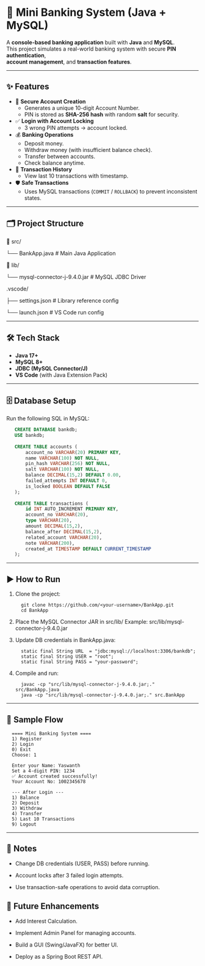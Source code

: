# 🏦 Mini Banking System (Java + MySQL)

A **console-based banking application** built with **Java** and **MySQL**.  
This project simulates a real-world banking system with secure **PIN authentication**,  
**account management**, and **transaction features**.

---

## ✨ Features

- 🔐 **Secure Account Creation**
  - Generates a unique 10-digit Account Number.
  - PIN is stored as **SHA-256 hash** with random **salt** for security.
- ✅ **Login with Account Locking**
  - 3 wrong PIN attempts → account locked.
- 💰 **Banking Operations**
  - Deposit money.
  - Withdraw money (with insufficient balance check).
  - Transfer between accounts.
  - Check balance anytime.
- 📜 **Transaction History**
  - View last 10 transactions with timestamp.
- 🛡️ **Safe Transactions**
  - Uses MySQL transactions (`COMMIT` / `ROLLBACK`) to prevent inconsistent states.

---

## 🗂️ Project Structure

📂 src/

└── BankApp.java # Main Java Application

📂 lib/

└── mysql-connector-j-9.4.0.jar # MySQL JDBC Driver

.vscode/

├── settings.json # Library reference config

└── launch.json # VS Code run config


---

## 🛠️ Tech Stack

- **Java 17+**
- **MySQL 8+**
- **JDBC (MySQL Connector/J)**
- **VS Code** (with Java Extension Pack)

---

## 🗄️ Database Setup

Run the following SQL in MySQL:

```sql
   CREATE DATABASE bankdb;
   USE bankdb;
   
   CREATE TABLE accounts (
       account_no VARCHAR(20) PRIMARY KEY,
       name VARCHAR(100) NOT NULL,
       pin_hash VARCHAR(256) NOT NULL,
       salt VARCHAR(100) NOT NULL,
       balance DECIMAL(15,2) DEFAULT 0.00,
       failed_attempts INT DEFAULT 0,
       is_locked BOOLEAN DEFAULT FALSE
   );
   
   CREATE TABLE transactions (
       id INT AUTO_INCREMENT PRIMARY KEY,
       account_no VARCHAR(20),
       type VARCHAR(20),
       amount DECIMAL(15,2),
       balance_after DECIMAL(15,2),
       related_account VARCHAR(20),
       note VARCHAR(200),
       created_at TIMESTAMP DEFAULT CURRENT_TIMESTAMP
   );
```

---

## ▶️ How to Run

1. Clone the project:

         git clone https://github.com/<your-username>/BankApp.git
         cd BankApp


2. Place the MySQL Connector JAR in src/lib/
   Example: src/lib/mysql-connector-j-9.4.0.jar

3. Update DB credentials in BankApp.java:

         static final String URL  = "jdbc:mysql://localhost:3306/bankdb";
         static final String USER = "root";
         static final String PASS = "your-password"; 


4. Compile and run:

         javac -cp "src/lib/mysql-connector-j-9.4.0.jar;." src/BankApp.java
         java -cp "src/lib/mysql-connector-j-9.4.0.jar;." src.BankApp

---

## 📖 Sample Flow

      ==== Mini Banking System ====
      1) Register
      2) Login
      0) Exit
      Choose: 1
      
      Enter your Name: Yaswanth
      Set a 4-digit PIN: 1234
      ✅ Account created successfully!
      Your Account No: 1002345678
      
      --- After Login ---
      1) Balance
      2) Deposit
      3) Withdraw
      4) Transfer
      5) Last 10 Transactions
      9) Logout

---

## 📌 Notes

   - Change DB credentials (USER, PASS) before running.
   
   - Account locks after 3 failed login attempts.
   
   - Use transaction-safe operations to avoid data corruption.

## 🎯 Future Enhancements

   - Add Interest Calculation.

   - Implement Admin Panel for managing accounts.
   
   - Build a GUI (Swing/JavaFX) for better UI.
   
   - Deploy as a Spring Boot REST API.
